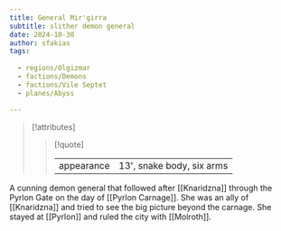```yaml
---
title: General Mir'girra
subtitle: slither demon general
date: 2024-10-30
author: sfakias
tags:
  
  - regions/Olgizmar
  - factions/Demons
  - factions/Vile Septet
  - planes/Abyss

---
```

> [!attributes]
> 
> > [!quote]
> >
> > | | |
> > | --- | --- |
> > | appearance | 13', snake body, six arms |

A cunning demon general that followed after [[Knaridzna]] through the Pyrlon Gate on the day of [[Pyrlon Carnage]]. She was an ally of [[Knaridzna]] and tried to see the big picture beyond the carnage. She stayed at [[Pyrlon]] and ruled the city with [[Molroth]].